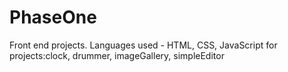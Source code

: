 # PhaseOne
Front end projects. 
Languages used - HTML, CSS, JavaScript for projects:clock, drummer, imageGallery, simpleEditor
